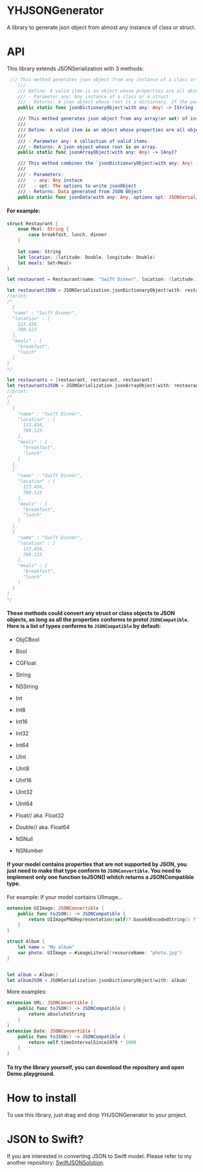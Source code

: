 # YHJSONGenerator
A library to generate json object from almost any instance of class or struct.

# API
This library extends JSONSerialization with 3 methods:
```swift
 /// This method generates json object from any instance of a class or a struct, or a dictionary of valid item. **Note, This method only accept a instance of a class or a struct.**
    ///
    /// Define: A valid item is an object whose properties are all objects that conforms to JSONCompatible.
    /// - Parameter any: Any instance of a class or a struct
    /// - Returns: A json object whose root is a dictionary. If the parameter passed in is not a a instance of a class or struct, this method returns nil
    public static func jsonDictionaryObject(with any: Any) -> [String : Any]?

    /// This method generates json object from any array(or set) of instances. **Note, This method only accept a collection of valid items.**
    ///
    /// Define: A valid item is an object whose properties are all objects that conforms to JSONCompatible.
    ///
    /// - Parameter any: A collection of valid items.
    /// - Returns: A json object whose root is an array.
    public static func jsonArrayObject(with any: Any) -> [Any]?

    /// This method combines the `jsonDictionaryObject(with any: Any) -> [String: Any]?` and `jsonArrayObject(with any: Any) -> [Any]?`. In other words, it only accept a instance of a class or struct or a collection of valid items.
    ///
    /// - Parameters:
    ///   - any: Any instace
    ///   - opt: The options to write jsonObject
    /// - Returns: Data generated from JSON Object
    public static func jsonData(with any: Any, options opt: JSONSerialization.WritingOptions = default) throws -> Data
```

#### For example:
```swift
struct Restaurant {
    enum Meal: String {
        case breakfast, lunch, dinner
    }
    
    let name: String
    let location: (latitude: Double, longitude: Double)
    let meals: Set<Meal>
}

let restaurant = Restaurant(name: "Swift Dinner", location: (latitude: 123.456, longitude: 789.123), meals: [.breakfast, .lunch])

let restaurantJSON = JSONSerialization.jsonDictionaryObject(with: restaurant)
//print:
/*
  {
  "name" : "Swift Dinner",
  "location" : [
    123.456,
    789.123
  ],
  "meals" : [
    "breakfast",
    "lunch"
  ]
}
*/

let restaurants = [restaurant, restaurant, restaurant]
let restaurantsJSON = JSONSerialization.jsonArrayObject(with: restaurants)
//print:
/*
[
  {
    "name" : "Swift Dinner",
    "location" : [
      123.456,
      789.123
    ],
    "meals" : [
      "breakfast",
      "lunch"
    ]
  },
  {
    "name" : "Swift Dinner",
    "location" : [
      123.456,
      789.123
    ],
    "meals" : [
      "breakfast",
      "lunch"
    ]
  },
  {
    "name" : "Swift Dinner",
    "location" : [
      123.456,
      789.123
    ],
    "meals" : [
      "breakfast",
      "lunch"
    ]
  }
]
*/
```

#### These methods could convert any struct or class objects to JSON objects, as long as all the properties conforms to protol `JSONCompatible`. Here is a list of types conforms to `JSONCompatible` by default:
- ObjCBool
- Bool
- CGFloat

- String
- NSString

- Int
- Int8
- Int16
- Int32
- Int64

- UInt
- UInt8
- UInt16
- UInt32
- UInt64

- Float// aka. Float32
- Double// aka. Float64
- NSNull

- NSNumber

#### If your model contains properties that are not supported by JSON, you just need to make that type conform to `JSONConvertible`. You need to implement only one function toJSON() whitch returns a JSONCompatible type.
For example: If your model contains UIImage...
```swift
extension UIImage: JSONConvertible {
    public func toJSON() -> JSONCompatible {
        return UIImagePNGRepresentation(self)?.base64EncodedString() ?? ""
    }
}

struct Album {
    let name = "My album"
    var photo: UIImage = #imageLiteral(resourceName: "photo.jpg")
}


let album = Album()
let albumJSON = JSONSerialization.jsonDictionaryObject(with: album)
```

More examples:
```swift
extension URL: JSONConvertible {
    public func toJSON() -> JSONCompatible {
        return absoluteString
    }
}
extension Date: JSONConvertible {
    public func toJSON() -> JSONCompatible {
        return self.timeIntervalSince1970 * 1000
    }
}

```

#### To try the library yourself, you can download the repository and open Demo.playground.

# How to install
To use this library, just drag and drop YHJSONGenerator to your project.

# JSON to Swift?
If you are interested in converting JSON to Swift model. Please refer to my another repository: [SwiftJSONSolution](https://github.com/lionhylra/SwiftJSONSolution).
